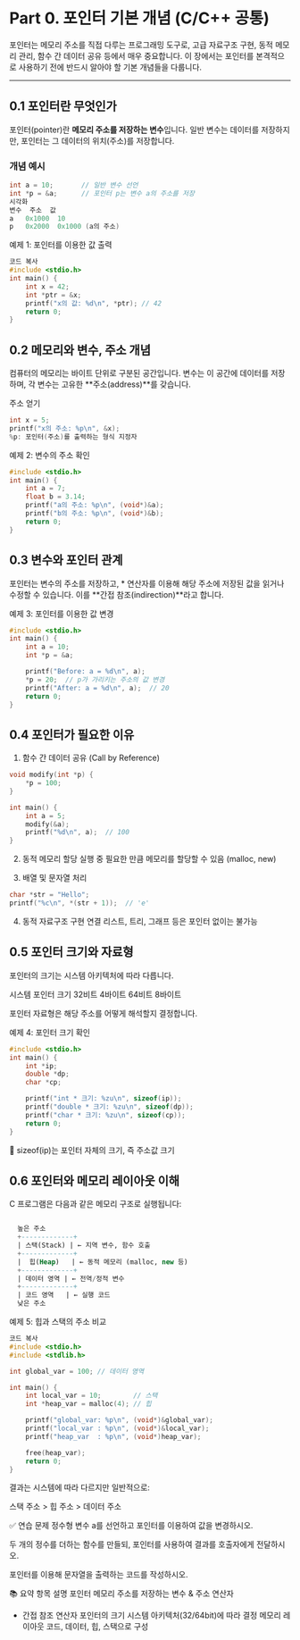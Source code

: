 # Part 0. 포인터 기본 개념 (C/C++ 공통)

포인터는 메모리 주소를 직접 다루는 프로그래밍 도구로, 고급 자료구조 구현, 동적 메모리 관리, 함수 간 데이터 공유 등에서 매우 중요합니다. 이 장에서는 포인터를 본격적으로 사용하기 전에 반드시 알아야 할 기본 개념들을 다룹니다.

---

## 0.1 포인터란 무엇인가

포인터(pointer)란 **메모리 주소를 저장하는 변수**입니다. 일반 변수는 데이터를 저장하지만, 포인터는 그 데이터의 위치(주소)를 저장합니다.

### 개념 예시
```c
int a = 10;       // 일반 변수 선언
int *p = &a;      // 포인터 p는 변수 a의 주소를 저장
시각화
변수	주소	값
a	0x1000	10
p	0x2000	0x1000 (a의 주소)
```
예제 1: 포인터를 이용한 값 출력
```c
코드 복사
#include <stdio.h>
int main() {
    int x = 42;
    int *ptr = &x;
    printf("x의 값: %d\n", *ptr); // 42
    return 0;
}
```
##  0.2 메모리와 변수, 주소 개념
컴퓨터의 메모리는 바이트 단위로 구분된 공간입니다. 변수는 이 공간에 데이터를 저장하며, 각 변수는 고유한 **주소(address)**를 갖습니다.

주소 얻기
```c
int x = 5;
printf("x의 주소: %p\n", &x);
%p: 포인터(주소)를 출력하는 형식 지정자
```
예제 2: 변수의 주소 확인
```c
#include <stdio.h>
int main() {
    int a = 7;
    float b = 3.14;
    printf("a의 주소: %p\n", (void*)&a);
    printf("b의 주소: %p\n", (void*)&b);
    return 0;
}
```
## 0.3 변수와 포인터 관계
포인터는 변수의 주소를 저장하고, * 연산자를 이용해 해당 주소에 저장된 값을 읽거나 수정할 수 있습니다. 이를 **간접 참조(indirection)**라고 합니다.

예제 3: 포인터를 이용한 값 변경
```c
#include <stdio.h>
int main() {
    int a = 10;
    int *p = &a;

    printf("Before: a = %d\n", a);
    *p = 20;  // p가 가리키는 주소의 값 변경
    printf("After: a = %d\n", a);  // 20
    return 0;
}
```
## 0.4 포인터가 필요한 이유
1. 함수 간 데이터 공유 (Call by Reference)
```c
void modify(int *p) {
    *p = 100;
}

int main() {
    int a = 5;
    modify(&a);
    printf("%d\n", a);  // 100
}
```
2. 동적 메모리 할당
실행 중 필요한 만큼 메모리를 할당할 수 있음 (malloc, new)

3. 배열 및 문자열 처리
```c
char *str = "Hello";
printf("%c\n", *(str + 1));  // 'e'
```
4. 동적 자료구조 구현
연결 리스트, 트리, 그래프 등은 포인터 없이는 불가능

## 0.5 포인터 크기와 자료형
포인터의 크기는 시스템 아키텍처에 따라 다릅니다.

시스템	포인터 크기
32비트	4바이트
64비트	8바이트

포인터 자료형은 해당 주소를 어떻게 해석할지 결정합니다.

예제 4: 포인터 크기 확인
```c
#include <stdio.h>
int main() {
    int *ip;
    double *dp;
    char *cp;

    printf("int * 크기: %zu\n", sizeof(ip));
    printf("double * 크기: %zu\n", sizeof(dp));
    printf("char * 크기: %zu\n", sizeof(cp));
    return 0;
}
```
📌 sizeof(ip)는 포인터 자체의 크기, 즉 주소값 크기

## 0.6 포인터와 메모리 레이아웃 이해
C 프로그램은 다음과 같은 메모리 구조로 실행됩니다:

```sql

  높은 주소
  +-------------+
  | 스택(Stack) | ← 지역 변수, 함수 호출
  +-------------+
  |  힙(Heap)   | ← 동적 메모리 (malloc, new 등)
  +-------------+
  | 데이터 영역 | ← 전역/정적 변수
  +-------------+
  | 코드 영역   | ← 실행 코드
  낮은 주소
```
예제 5: 힙과 스택의 주소 비교
```c
코드 복사
#include <stdio.h>
#include <stdlib.h>

int global_var = 100; // 데이터 영역

int main() {
    int local_var = 10;        // 스택
    int *heap_var = malloc(4); // 힙

    printf("global_var: %p\n", (void*)&global_var);
    printf("local_var : %p\n", (void*)&local_var);
    printf("heap_var  : %p\n", (void*)heap_var);

    free(heap_var);
    return 0;
}
```
결과는 시스템에 따라 다르지만 일반적으로:

스택 주소 > 힙 주소 > 데이터 주소

✅ 연습 문제
정수형 변수 a를 선언하고 포인터를 이용하여 값을 변경하시오.

두 개의 정수를 더하는 함수를 만들되, 포인터를 사용하여 결과를 호출자에게 전달하시오.

포인터를 이용해 문자열을 출력하는 코드를 작성하시오.

📚 요약
항목	설명
포인터	메모리 주소를 저장하는 변수
&	주소 연산자
*	간접 참조 연산자
포인터의 크기	시스템 아키텍처(32/64bit)에 따라 결정
메모리 레이아웃	코드, 데이터, 힙, 스택으로 구성
